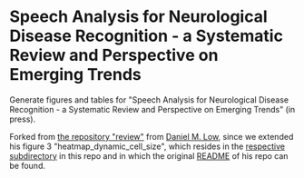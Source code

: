 # Speech Analysis for Neurological Disease Recognition - a Systematic Review and Perspective on Emerging Trends

Generate figures and tables for "Speech Analysis for Neurological Disease Recognition - a Systematic Review and Perspective on Emerging Trends" (in press).  

Forked from [the repository "review"](https://github.com/danielmlow/review) from [Daniel M. Low](https://github.com/danielmlow), since we extended his figure 3 "heatmap_dynamic_cell_size", which resides in the [respective subdirectory](./heatmap_dynamic_cell_size/) in this repo and in which the original [README](./heatmap_dynamic_cell_size/README.md) of his repo can be found.
